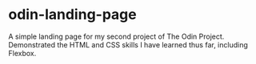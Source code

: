 # odin-landing-page
A simple landing page for my second project of The Odin Project.
Demonstrated the HTML and CSS skills I have learned thus far, including Flexbox.